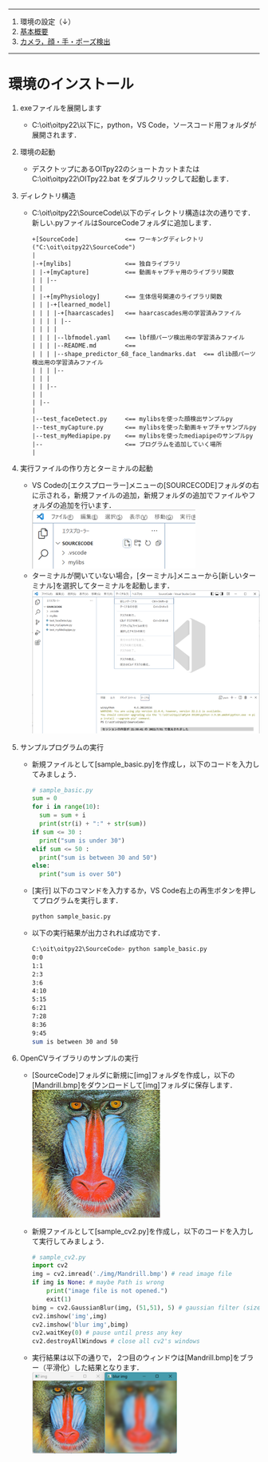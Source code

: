 <hr>

1. 環境の設定（↓）
2. [基本概要](BASIC_00.md)
3. [カメラ，顔・手・ポーズ検出](BASIC_01.md)

<hr>

# 環境のインストール
1. exeファイルを展開します
    - C:\oit\oitpy22\以下に，python，VS Code，ソースコード用フォルダが展開されます．
 
 
2. 環境の起動
    - デスクトップにあるOITpy22のショートカットまたは C:\oit\oitpy22\OITpy22.bat をダブルクリックして起動します．
 
 
3. ディレクトリ構造
    - C:\oit\oitpy22\SourceCode\以下のディレクトリ構造は次の通りです．新しい.pyファイルはSourceCodeフォルダに追加します．
      ```
      +[SourceCode]             <== ワーキングディレクトリ ("C:\oit\oitpy22\SourceCode")
      |
      |-+[mylibs]               <== 独自ライブラリ
      | |-+[myCapture]          <== 動画キャプチャ用のライブラリ関数
      | | |--
      | |
      | |-+[myPhysiology]       <== 生体信号関連のライブラリ関数
      | | |-+[learned_model]
      | | | |-+[haarcascades]   <== haarcascades用の学習済みファイル
      | | | | |--
      | | | |
      | | | |--lbfmodel.yaml    <== lbf顔パーツ検出用の学習済みファイル
      | | | |--README.md        <== 
      | | | |--shape_predictor_68_face_landmarks.dat  <== dlib顔パーツ検出用の学習済みファイル
      | | | |--
      | | |
      | | |--
      | |
      | |--
      |
      |--test_faceDetect.py     <== mylibsを使った顔検出サンプルpy
      |--test_myCapture.py      <== mylibsを使った動画キャプチャサンプルpy
      |--test_myMediapipe.py    <== mylibsを使ったmediapipeのサンプルpy
      |--                       <== プログラムを追加していく場所
      |
      ```

4. 実行ファイルの作り方とターミナルの起動
    - VS Codeの[エクスプローラー]メニューの[SOURCECODE]フォルダの右に示される，新規ファイルの追加，新規フォルダの追加でファイルやフォルダの追加を行います．<br>
        ![fig001](./fig001.png)
    - ターミナルが開いていない場合，[ターミナル]メニューから[新しいターミナル]を選択してターミナルを起動します．<br>
        ![fig002](./fig002.png)

5. サンプルプログラムの実行
    - 新規ファイルとして[sample_basic.py]を作成し，以下のコードを入力してみましょう．
      ```python
      # sample_basic.py
      sum = 0
      for i in range(10):
        sum = sum + i
        print(str(i) + ":" + str(sum))
      if sum <= 30 :
        print("sum is under 30")
      elif sum <= 50 :
        print("sum is between 30 and 50")
      else:
        print("sum is over 50")
      ```
    - [実行] 以下のコマンドを入力するか，VS Code右上の再生ボタンを押してプログラムを実行します．
      ```sh
      python sample_basic.py
      ```
      
    - 以下の実行結果が出力されれば成功です．
      ```sh
      C:\oit\oitpy22\SourceCode> python sample_basic.py
      0:0
      1:1
      2:3
      3:6
      4:10
      5:15
      6:21
      7:28
      8:36
      9:45
      sum is between 30 and 50
      ```

6. OpenCVライブラリのサンプルの実行
    - [SourceCode]フォルダに新規に[img]フォルダを作成し，以下の[Mandrill.bmp]をダウンロードして[img]フォルダに保存します．<br>
        ![Mandrill](./Mandrill.bmp)
        
    - 新規ファイルとして[sample_cv2.py]を作成し，以下のコードを入力して実行してみましょう．
      ```python
      # sample_cv2.py
      import cv2
      img = cv2.imread('./img/Mandrill.bmp') # read image file
      if img is None: # maybe Path is wrong
          print("image file is not opened.")
          exit(1)
      bimg = cv2.GaussianBlur(img, (51,51), 5) # gaussian filter (size=(51,51),sigma=5)
      cv2.imshow('img',img)
      cv2.imshow('blur img',bimg)
      cv2.waitKey(0) # pause until press any key
      cv2.destroyAllWindows # close all cv2's windows
      ```

    - 実行結果は以下の通りで， 2つ目のウィンドウは[Mandrill.bmp]をブラー（平滑化）した結果となります．<br>
        ![fig003](./fig003.png)
